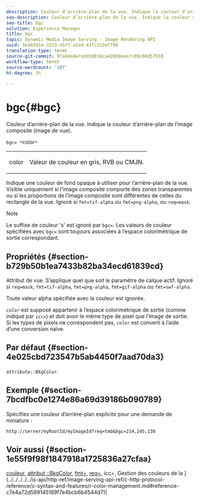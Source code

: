 ```yaml
---
description: Couleur d’arrière-plan de la vue. Indique la couleur d’arrière-plan de l’image composite (image de vue).
seo-description: Couleur d’arrière-plan de la vue. Indique la couleur d’arrière-plan de l’image composite (image de vue).
seo-title: bgc
solution: Experience Manager
title: bgc
topic: Dynamic Media Image Serving - Image Rendering API
uuid: 3ea8291e-3223-45ff-a2ad-43fc212eff90
translation-type: tm+mt
source-git-commit: 97a84e8e7edd3d834ca42069eae7c09c00d57938
workflow-type: tm+mt
source-wordcount: '187'
ht-degree: 3%

---
```



# bgc{#bgc}

Couleur d’arrière-plan de la vue. Indique la couleur d’arrière-plan de l’image composite (image de vue).

`bgc= *`color`*`

<table id="simpletable_998CF426296945FEA48D19E33B71A17E"> 
 <tr class="strow"> 
  <td class="stentry"> <p><span class="codeph"> <span class="varname"> color</span></span> </p> </td> 
  <td class="stentry"> <p>Valeur de couleur en gris, RVB ou CMJN. </p></td> 
 </tr> 
</table>

Indique une couleur de fond opaque à utiliser pour l’arrière-plan de la vue. Visible uniquement si l’image composite comporte des zones transparentes ou si les proportions de l’image composite sont différentes de celles du rectangle de la vue. Ignoré si `fmt=tif-alpha` ou `fmt=png-alpha`, ou `req=mask`.

>[!NOTE]
>
>Le suffixe de couleur &#39;s&#39; est ignoré par `bgc=`. Les valeurs de couleur spécifiées avec `bgc=` sont toujours associées à l’espace colorimétrique de sortie correspondant.

## Propriétés {#section-b729b50b1ea7433b82ba34ecd61839cd}

Attribut de vue. S’applique quel que soit le paramètre de calque actif. Ignoré si `req=mask`, `fmt=tif-alpha`, `fmt=png-alpha`, `fmt=gif-alpha` ou `fmt=swf-alpha`.

Toute valeur alpha spécifiée avec la couleur est ignorée.

*`color`* est supposé appartenir à l’espace colorimétrique de sortie (comme indiqué par  `icc=`) et doit avoir le même type de pixel que l’image de sortie. Si les types de pixels ne correspondent pas, *`color`* est converti à l’aide d’une conversion naïve.

## Par défaut {#section-4e025cbd723547b5ab4450f7aad70da3}

`attribute::BkgColor`.

## Exemple {#section-7bcdfbc0e1274e86a69d39186b090789}

Spécifiez une couleur d’arrière-plan explicite pour une demande de miniature :

`http://server/myRootId/myImageId?req=tmb&bgc=214,245,130`

## Voir aussi {#section-1e55f9f98f1847918a1725836a27cfaa}

[couleur](../../../../../is-api/http-ref/image-serving-api-ref/c-http-protocol-reference/c-data-types/r-is-http-color.md#reference-0fdb264a3aed4bd78451bb55311f6e93),  [attribut ::BkgColor](../../../../../is-api/image-catalog/image-serving-api-ref/c-image-catalog-reference/c-attributes-reference/r-bkgcolor.md#reference-ed53106ee50442d7a2dd3e1f60e6f0f8),  [fmt=](../../../../../is-api/http-ref/image-serving-api-ref/c-http-protocol-reference/c-command-reference/r-is-http-fmt.md#reference-cdf10043423b45ba9fe15157fb3ae37a),  [req=](../../../../../is-api/http-ref/image-serving-api-ref/c-http-protocol-reference/c-command-reference/r-req/r-req.md#reference-907cdb4a97034db7ad94695f25552e76), icc=, Gestion des couleurs de la ](../../../../../is-api/http-ref/image-serving-api-ref/c-http-protocol-reference/c-syntax-and-features/r-color-management.md#reference-c7e4a72d589145189f7e4bcb6b4544d7)[](../../../../../is-api/http-ref/image-serving-api-ref/c-http-protocol-reference/c-command-reference/r-icc.md#reference-182b5679e21e4df3b4d330535a5a7517)[
